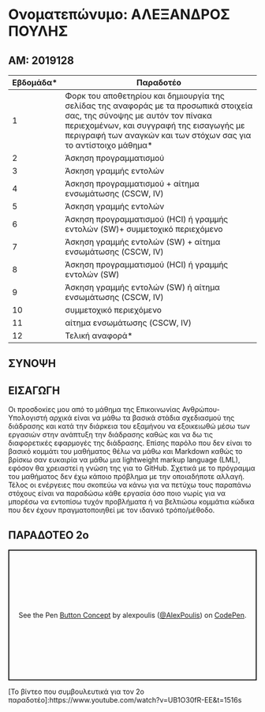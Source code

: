 # Ονοματεπώνυμο: ΑΛΕΞΑΝΔΡΟΣ ΠΟΥΛΗΣ

## ΑΜ: 2019128

| Εβδομάδα* | Παραδοτέο |
| --- | --- |
| 1 | Φορκ του αποθετηρίου και δημιουργία της σελίδας της αναφοράς με τα προσωπικά στοιχεία σας, της σύνοψης με αυτόν τον πίνακα περιεχομένων, και συγγραφή της εισαγωγής με περιγραφή των αναγκών και των στόχων σας για το αντίστοιχο μάθημα* |
| 2 | Άσκηση προγραμματισμού |
| 3 | Άσκηση γραμμής εντολών |
| 4 | Άσκηση προγραμματισμού + αίτημα ενσωμάτωσης (CSCW, IV) |
| 5 | Άσκηση γραμμής εντολών |
| 6 | Άσκηση προγραμματισμού (HCI) ή γραμμής εντολών (SW)+ συμμετοχικό περιεχόμενο |
| 7 | Άσκηση γραμμής εντολών (SW) + αίτημα ενσωμάτωσης (CSCW, IV) |
| 8 | Άσκηση προγραμματισμού (HCI) ή γραμμής εντολών (SW) |
| 9 | Άσκηση γραμμής εντολών (SW) ή αίτημα ενσωμάτωσης (CSCW, IV) |
| 10 | συμμετοχικό περιεχόμενο |
| 11 | αίτημα ενσωμάτωσης (CSCW, IV) |
| 12 | Τελική αναφορά* |

## ΣΥΝΟΨΗ

## ΕΙΣΑΓΩΓΗ
 Οι προσδοκίες μου από το μάθημα της Επικοινωνίας Ανθρώπου-Υπολογιστή αρχικά είναι να μάθω τα βασικά στάδια σχεδιασμού της διάδρασης και κατά την διάρκεια του εξαμήνου να εξοικειωθώ μέσω των εργασιών στην ανάπτυξη την διάδρασης καθώς και να δω τις διαφορετικές εφαρμογές της διάδρασης. Επίσης παρόλο που δεν είναι το βασικό κομμάτι του μαθήματος θέλω να μάθω και Markdown καθώς το βρίσκω σαν ευκαιρία να μάθω μια lightweight markup language (LML), εφόσον θα χρειαστεί η γνώση της για το GitHub. Σχετικά με το πρόγραμμα του μαθήματος δεν έχω κάποιο πρόβλημα με την οποιαδήποτε αλλαγή. Τέλος οι ενέργειες που σκοπεύω να κάνω για να πετύχω τους παραπάνω στόχους είναι να παραδώσω κάθε εργασία όσο ποιο νωρίς για να μπορέσω να εντοπίσω τυχόν προβλήματα ή να βελτιώσω κομμάτια κώδικα που δεν έχουν πραγματοποιηθεί με τον ιδανικό τρόπο/μέθοδο.
## ΠΑΡΑΔΟΤΕΟ 2ο

<p class="codepen" data-height="265" data-theme-id="light" data-default-tab="css,result" data-user="AlexPoulis" data-slug-hash="WNxxPKV" style="height: 265px; box-sizing: border-box; display: flex; align-items: center; justify-content: center; border: 2px solid; margin: 1em 0; padding: 1em;" data-pen-title="Button Concept">
  <span>See the Pen <a href="https://codepen.io/AlexPoulis/pen/WNxxPKV">
  Button Concept</a> by alexpoulis (<a href="https://codepen.io/AlexPoulis">@AlexPoulis</a>)
  on <a href="https://codepen.io">CodePen</a>.</span>
</p>
<script async src="https://static.codepen.io/assets/embed/ei.js"></script>
[Το βίντεο που συμβουλευτικά για τον 2ο παραδοτέο]:https://www.youtube.com/watch?v=UB1O30fR-EE&t=1516s
